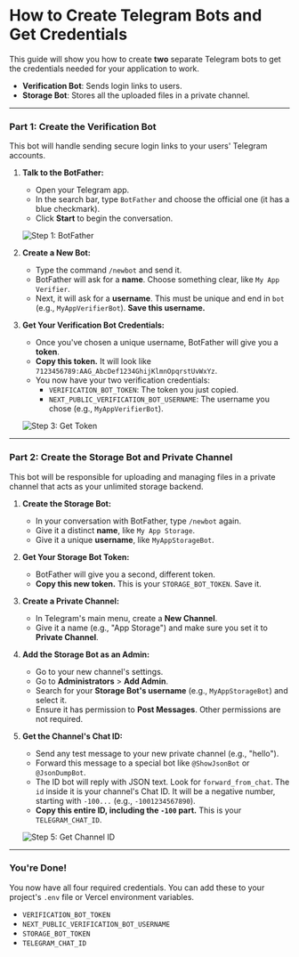 # How to Create Telegram Bots and Get Credentials

This guide will show you how to create **two** separate Telegram bots to get the credentials needed for your application to work.

-   **Verification Bot**: Sends login links to users.
-   **Storage Bot**: Stores all the uploaded files in a private channel.

---

### Part 1: Create the Verification Bot

This bot will handle sending secure login links to your users' Telegram accounts.

1.  **Talk to the BotFather:**
    *   Open your Telegram app.
    *   In the search bar, type `BotFather` and choose the official one (it has a blue checkmark).
    *   Click **Start** to begin the conversation.

    ![Step 1: BotFather](https://storage.googleapis.com/studioprod-%E2%80%94%CE%B2%CE%BF%CE%B7%CE%B8%CF%8C%CF%82.appspot.com/assets/telegram_botfather.png)

2.  **Create a New Bot:**
    *   Type the command `/newbot` and send it.
    *   BotFather will ask for a **name**. Choose something clear, like `My App Verifier`.
    *   Next, it will ask for a **username**. This must be unique and end in `bot` (e.g., `MyAppVerifierBot`). **Save this username.**

3.  **Get Your Verification Bot Credentials:**
    *   Once you've chosen a unique username, BotFather will give you a **token**.
    *   **Copy this token.** It will look like `7123456789:AAG_AbcDef1234GhijKlmnOpqrstUvWxYz`.
    *   You now have your two verification credentials:
        *   `VERIFICATION_BOT_TOKEN`: The token you just copied.
        *   `NEXT_PUBLIC_VERIFICATION_BOT_USERNAME`: The username you chose (e.g., `MyAppVerifierBot`).

    ![Step 3: Get Token](https://storage.googleapis.com/studioprod-%E2%80%94%CE%B2%CE%BF%CE%B7%CE%B8%CF%8C%CF%82.appspot.com/assets/telegram_token.png)

---

### Part 2: Create the Storage Bot and Private Channel

This bot will be responsible for uploading and managing files in a private channel that acts as your unlimited storage backend.

1.  **Create the Storage Bot:**
    *   In your conversation with BotFather, type `/newbot` again.
    *   Give it a distinct **name**, like `My App Storage`.
    *   Give it a unique **username**, like `MyAppStorageBot`.

2.  **Get Your Storage Bot Token:**
    *   BotFather will give you a second, different token.
    *   **Copy this new token.** This is your `STORAGE_BOT_TOKEN`. Save it.

3.  **Create a Private Channel:**
    *   In Telegram's main menu, create a **New Channel**.
    *   Give it a name (e.g., "App Storage") and make sure you set it to **Private Channel**.

4.  **Add the Storage Bot as an Admin:**
    *   Go to your new channel's settings.
    *   Go to **Administrators** > **Add Admin**.
    *   Search for your **Storage Bot's username** (e.g., `MyAppStorageBot`) and select it.
    *   Ensure it has permission to **Post Messages**. Other permissions are not required.

5.  **Get the Channel's Chat ID:**
    *   Send any test message to your new private channel (e.g., "hello").
    *   Forward this message to a special bot like `@ShowJsonBot` or `@JsonDumpBot`.
    *   The ID bot will reply with JSON text. Look for `forward_from_chat`. The `id` inside it is your channel's Chat ID. It will be a negative number, starting with `-100...` (e.g., `-1001234567890`).
    *   **Copy this entire ID, including the `-100` part.** This is your `TELEGRAM_CHAT_ID`.

    ![Step 5: Get Channel ID](https://storage.googleapis.com/studioprod-%E2%80%94%CE%B2%CE%BF%CE%B7%CE%B8%CF%8C%CF%82.appspot.com/assets/telegram_channel_id.png)

---

### You're Done!

You now have all four required credentials. You can add these to your project's `.env` file or Vercel environment variables.

-   `VERIFICATION_BOT_TOKEN`
-   `NEXT_PUBLIC_VERIFICATION_BOT_USERNAME`
-   `STORAGE_BOT_TOKEN`
-   `TELEGRAM_CHAT_ID`
